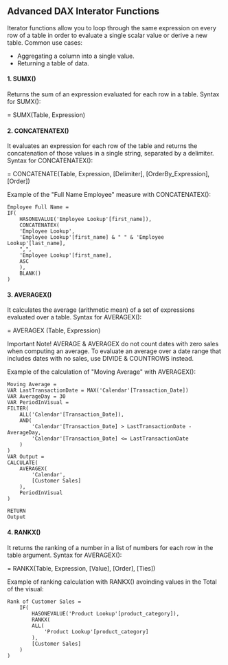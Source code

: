 ## Advanced DAX Interator Functions
Iterator functions allow you to loop through the same expression on every row of a table in order to evaluate a single scalar value or derive a new table.
Common use cases:
* Aggregating a column into a single value.
* Returning a table of data.


#### 1. SUMX()
Returns the sum of an expression evaluated for each row in a table.
Syntax for SUMX():

= SUMX(Table, Expression)

#### 2. CONCATENATEX()
It evaluates an expression for each row of the table and returns the concatenation of those values in a single string, separated by a delimiter.
Syntax for CONCATENATEX():

= CONCATENATE(Table, Expression, [Delimiter], [OrderBy_Expression], [Order])

Example of the "Full Name Employee" measure with CONCATENATEX():


    Employee Full Name = 
    IF(
        HASONEVALUE('Employee Lookup'[first_name]),
        CONCATENATEX(
        'Employee Lookup',
        'Employee Lookup'[first_name] & " " & 'Employee Lookup'[last_name],
        ",",
        'Employee Lookup'[first_name],
        ASC
        ),
        BLANK()
    )


#### 3. AVERAGEX() 
It calculates the average (arithmetic mean) of a set of expressions evaluated over a table.
Syntax for AVERAGEX():

= AVERAGEX (Table, Expression)

Important Note! AVERAGE & AVERAGEX do not count dates with zero sales when computing an average. To evaluate an average over a date range that includes dates with no sales, use DIVIDE & COUNTROWS instead.

Example of the calculation of "Moving Average" with AVERAGEX():

    Moving Average = 
    VAR LastTransactionDate = MAX('Calendar'[Transaction_Date])
    VAR AverageDay = 30
    VAR PeriodInVisual = 
    FILTER(
        ALL('Calendar'[Transaction_Date]),
        AND(
            'Calendar'[Transaction_Date] > LastTransactionDate - AverageDay,
            'Calendar'[Transaction_Date] <= LastTransactionDate
        )
    )
    VAR Output = 
    CALCULATE(
        AVERAGEX(
            'Calendar',
            [Customer Sales]
        ),
        PeriodInVisual
    )

    RETURN
    Output


#### 4. RANKX()
It returns the ranking of a number in a list of numbers for each row in the table argument.
Syntax for AVERAGEX():

= RANKX(Table, Expression, [Value], [Order], [Ties])

Example of ranking calculation with RANKX() avoinding values in the Total of the visual:

    Rank of Customer Sales = 
        IF(
            HASONEVALUE('Product Lookup'[product_category]),
            RANKX(
            ALL(
                'Product Lookup'[product_category]
            ),
            [Customer Sales]
        )
    )
